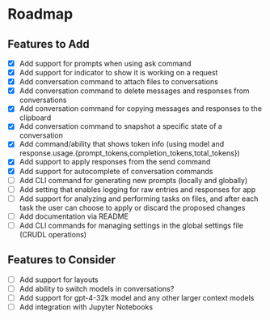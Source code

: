 # Roadmap

## Features to Add

- [x] Add support for prompts when using ask command
- [x] Add support for indicator to show it is working on a request
- [x] Add conversation command to attach files to conversations
- [x] Add conversation command to delete messages and responses from conversations
- [x] Add conversation command for copying messages and responses to the clipboard
- [x] Add conversation command to snapshot a specific state of a conversation
- [x] Add command/ability that shows token info (using model and response.usage.{prompt_tokens,completion_tokens,total_tokens})
- [x] Add support to apply responses from the send command
- [x] Add support for autocomplete of conversation commands
- [ ] Add CLI command for generating new prompts (locally and globally)
- [ ] Add setting that enables logging for raw entries and responses for app
- [ ] Add support for analyzing and performing tasks on files, and after each task the user can choose to apply or discard the proposed changes
- [ ] Add documentation via README
- [ ] Add CLI commands for managing settings in the global settings file (CRUDL operations)

## Features to Consider

- [ ] Add support for layouts
- [ ] Add ability to switch models in conversations?
- [ ] Add support for gpt-4-32k model and any other larger context models
- [ ] Add integration with Jupyter Notebooks
